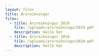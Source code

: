```yaml
---
layout: files
title: Ársreikningar
files:
  - title: Ársreikningur 2019
    file: /uploads/arsreikningur2019.pdf
    description: Halló hér
  - title: Ársreikningur 2019
    file: /uploads/arsreikningur2019.pdf
    description: Halló hér
---
```


